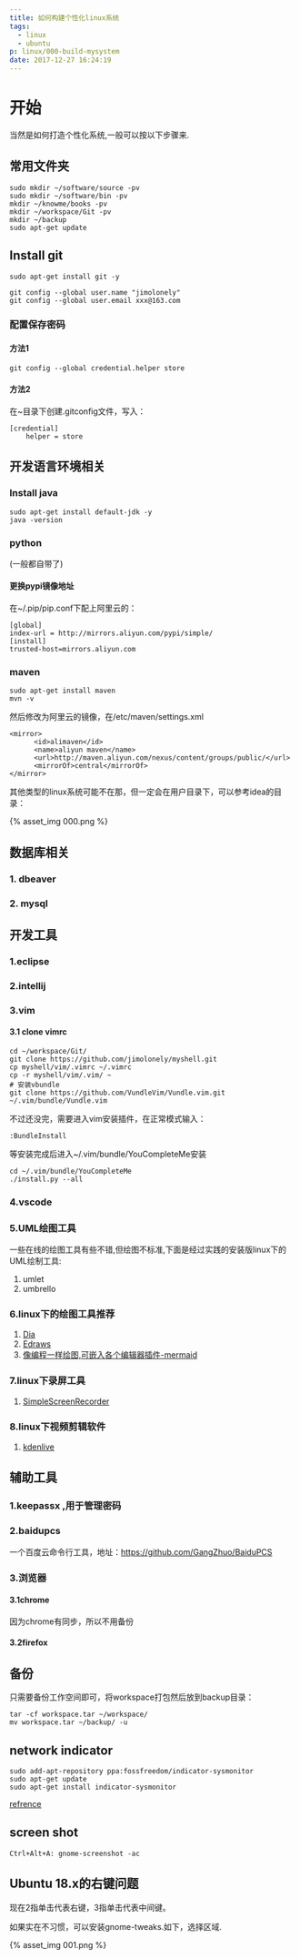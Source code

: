 ```yaml
---
title: 如何构建个性化linux系统
tags:
  - linux
  - ubuntu
p: linux/000-build-mysystem
date: 2017-12-27 16:24:19
---
```

# 开始
当然是如何打造个性化系统,一般可以按以下步骤来.
## 常用文件夹
```shell
sudo mkdir ~/software/source -pv
sudo mkdir ~/software/bin -pv
mkdir ~/knowme/books -pv
mkdir ~/workspace/Git -pv
mkdir ~/backup
sudo apt-get update
```

## Install git
```shell
sudo apt-get install git -y

git config --global user.name "jimolonely"
git config --global user.email xxx@163.com
```
### 配置保存密码
#### 方法1
```shell
git config --global credential.helper store
```
#### 方法2
在~目录下创建.gitconfig文件，写入：
```shell
[credential]    
    helper = store
```

## 开发语言环境相关

### Install java
```shell
sudo apt-get install default-jdk -y
java -version
```

### python
(一般都自带了)
#### 更换pypi镜像地址
在~/.pip/pip.conf下配上阿里云的：
```shell
[global]
index-url = http://mirrors.aliyun.com/pypi/simple/
[install]
trusted-host=mirrors.aliyun.com
```

### maven
```shell
sudo apt-get install maven
mvn -v
```
然后修改为阿里云的镜像，在/etc/maven/settings.xml
```
<mirror>
      <id>alimaven</id>
      <name>aliyun maven</name>
      <url>http://maven.aliyun.com/nexus/content/groups/public/</url>
      <mirrorOf>central</mirrorOf>
</mirror>
```
其他类型的linux系统可能不在那，但一定会在用户目录下，可以参考idea的目录：

{% asset_img 000.png %}

## 数据库相关

### 1. dbeaver

### 2. mysql


## 开发工具

### 1.eclipse

### 2.intellij

### 3.vim

#### 3.1 clone vimrc
```shell
cd ~/workspace/Git/
git clone https://github.com/jimolonely/myshell.git
cp myshell/vim/.vimrc ~/.vimrc
cp -r myshell/vim/.vim/ ~
# 安装vbundle
git clone https://github.com/VundleVim/Vundle.vim.git ~/.vim/bundle/Vundle.vim
```
不过还没完，需要进入vim安装插件，在正常模式输入：
```shell
:BundleInstall
```
等安装完成后进入~/.vim/bundle/YouCompleteMe安装
```shell
cd ~/.vim/bundle/YouCompleteMe
./install.py --all
```


### 4.vscode

### 5.UML绘图工具
一些在线的绘图工具有些不错,但绘图不标准,下面是经过实践的安装版linux下的UML绘制工具:
1. umlet
2. umbrello

### 6.linux下的绘图工具推荐
1. [Dia](https://wiki.gnome.org/Apps/Dia/Download)
2. [Edraws](http://www.edrawsoft.cn/)
3. [像编程一样绘图,可嵌入各个编辑器插件-mermaid](https://github.com/knsv/mermaid)

### 7.linux下录屏工具
1. [SimpleScreenRecorder](http://www.maartenbaert.be/simplescreenrecorder/)

### 8.linux下视频剪辑软件
1. [kdenlive](https://kdenlive.org/)

## 辅助工具

### 1.keepassx ,用于管理密码

### 2.baidupcs
一个百度云命令行工具，地址：https://github.com/GangZhuo/BaiduPCS

### 3.浏览器
#### 3.1chrome
因为chrome有同步，所以不用备份

#### 3.2firefox


## 备份
只需要备份工作空间即可，将workspace打包然后放到backup目录：
```shell
tar -cf workspace.tar ~/workspace/
mv workspace.tar ~/backup/ -u
```

## network indicator
```shell
sudo add-apt-repository ppa:fossfreedom/indicator-sysmonitor  
sudo apt-get update
sudo apt-get install indicator-sysmonitor  
```
[refrence](https://blog.csdn.net/bfboys/article/details/53031998)

## screen shot
```
Ctrl+Alt+A: gnome-screenshot -ac
```

## Ubuntu 18.x的右键问题
现在2指单击代表右键，3指单击代表中间键。

如果实在不习惯，可以安装gnome-tweaks.如下，选择区域.

{% asset_img 001.png %}